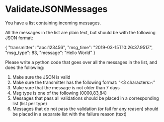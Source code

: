 # ValidateJSONMessages

You have a list containing incoming messages.

All the messages in the list are plain text, but should be with the following JSON format:

{
"transmitter": "abc:123456",
"msg_time": "2019-03-15T10:26:37.951Z",
"msg_type": 83,
"message": "Hello World"
}

Please write a python code that goes over all the messages in the list, and does the following:

1. Make sure the JSON is valid
2. Make sure the transmitter has the following format: “<3 characters>:<numeric value>”
3. Make sure that the message is not older than 7 days
4. Msg type is one of the following (0000,83,84)
5. Messages that pass all validations should be placed in a corresponding list (list per type)
6. Messages that do not pass the validation (or fail for any reason) should be placed in a separate list with the failure reason (text)
